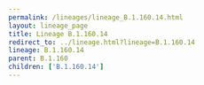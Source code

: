 ```yaml
---
permalink: /lineages/lineage_B.1.160.14.html
layout: lineage_page
title: Lineage B.1.160.14
redirect_to: ../lineage.html?lineage=B.1.160.14
lineage: B.1.160.14
parent: B.1.160
children: ['B.1.160.14']
---
```

